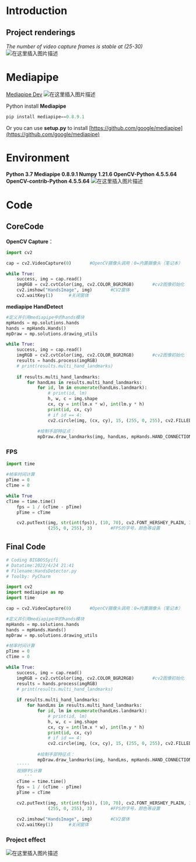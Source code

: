 # Introduction

## Project renderings
*The number of video capture frames is stable at (25-30)*
![在这里插入图片描述](https://img-blog.csdnimg.cn/9add66a4fd054d41b733bfec5feede8c.png?x-oss-process=image/watermark,type_d3F5LXplbmhlaQ,shadow_50,text_Q1NETiBAQklHQk9TU3lpZmk=,size_18,color_FFFFFF,t_70,g_se,x_16)
# Mediapipe

[Mediapipe Dev](https://mediapipe.dev/)
![在这里插入图片描述](https://img-blog.csdnimg.cn/634b06ee5f7d4295a388e651e77f2b22.png?x-oss-process=image/watermark,type_d3F5LXplbmhlaQ,shadow_50,text_Q1NETiBAQklHQk9TU3lpZmk=,size_20,color_FFFFFF,t_70,g_se,x_16)

Python install **Mediapipe**
```python
pip install mediapipe==0.8.9.1
```
Or you can use **setup.py** to install
[https://github.com/google/mediapipe](https://github.com/google/mediapipe)

# Environment
**Python			3.7
Mediapipe     0.8.9.1
Numpy		1.21.6
OpenCV-Python 		4.5.5.64
OpenCV-contrib-Python		4.5.5.64**
![在这里插入图片描述](https://img-blog.csdnimg.cn/e49c1c0fa21c4df08ee58e57ce57f8b4.png?x-oss-process=image/watermark,type_d3F5LXplbmhlaQ,shadow_50,text_Q1NETiBAQklHQk9TU3lpZmk=,size_20,color_FFFFFF,t_70,g_se,x_16)

# Code
## CoreCode
**OpenCV Capture**：
```python
import cv2

cap = cv2.VideoCapture(0)       #OpenCV摄像头调用：0=内置摄像头（笔记本）   1=USB摄像头-1  2=USB摄像头-2

while True:
    success, img = cap.read()
    imgRGB = cv2.cvtColor(img, cv2.COLOR_BGR2RGB)       #cv2图像初始化
    cv2.imshow("HandsImage", img)       #CV2窗体
    cv2.waitKey(1)      #关闭窗体
```
**mediapipe HandDetect**

```python
#定义并引用mediapipe中的hands模块
mpHands = mp.solutions.hands
hands = mpHands.Hands()
mpDraw = mp.solutions.drawing_utils

while True:
    success, img = cap.read()
    imgRGB = cv2.cvtColor(img, cv2.COLOR_BGR2RGB)       #cv2图像初始化
    results = hands.process(imgRGB)
    # print(results.multi_hand_landmarks)
    
    if results.multi_hand_landmarks:
        for handLms in results.multi_hand_landmarks:
            for id, lm in enumerate(handLms.landmark):
                # print(id, lm)
                h, w, c = img.shape
                cx, cy = int(lm.x * w), int(lm.y * h)
                print(id, cx, cy)
                # if id == 4:
                cv2.circle(img, (cx, cy), 15, (255, 0, 255), cv2.FILLED)
            
            #绘制手部特征点：
            mpDraw.draw_landmarks(img, handLms, mpHands.HAND_CONNECTIONS)
```
### FPS

```python
import time

#帧率时间计算
pTime = 0
cTime = 0

while True
cTime = time.time()
    fps = 1 / (cTime - pTime)
    pTime = cTime

    cv2.putText(img, str(int(fps)), (10, 70), cv2.FONT_HERSHEY_PLAIN, 3,
                (255, 0, 255), 3)       #FPS的字号，颜色等设置
```

## Final Code

```python
# Coding BIGBOSSyifi
# Datatime:2022/4/24 21:41
# Filename:HandsDetector.py
# Toolby: PyCharm

import cv2
import mediapipe as mp
import time

cap = cv2.VideoCapture(0)       #OpenCV摄像头调用：0=内置摄像头（笔记本）   1=USB摄像头-1  2=USB摄像头-2

#定义并引用mediapipe中的hands模块
mpHands = mp.solutions.hands
hands = mpHands.Hands()
mpDraw = mp.solutions.drawing_utils

#帧率时间计算
pTime = 0
cTime = 0

while True:
    success, img = cap.read()
    imgRGB = cv2.cvtColor(img, cv2.COLOR_BGR2RGB)       #cv2图像初始化
    results = hands.process(imgRGB)
    # print(results.multi_hand_landmarks)
    
    if results.multi_hand_landmarks:
        for handLms in results.multi_hand_landmarks:
            for id, lm in enumerate(handLms.landmark):
                # print(id, lm)
                h, w, c = img.shape
                cx, cy = int(lm.x * w), int(lm.y * h)
                print(id, cx, cy)
                # if id == 4:
                cv2.circle(img, (cx, cy), 15, (255, 0, 255), cv2.FILLED)
            
            #绘制手部特征点：
            mpDraw.draw_landmarks(img, handLms, mpHands.HAND_CONNECTIONS)
    '''''
    视频FPS计算
       '''
    cTime = time.time()
    fps = 1 / (cTime - pTime)
    pTime = cTime

    cv2.putText(img, str(int(fps)), (10, 70), cv2.FONT_HERSHEY_PLAIN, 3,
                (255, 0, 255), 3)       #FPS的字号，颜色等设置

    cv2.imshow("HandsImage", img)       #CV2窗体
    cv2.waitKey(1)      #关闭窗体
```
### Project effect
![在这里插入图片描述](https://img-blog.csdnimg.cn/50e4d32e5f0a444c87cfb92ea3747363.png?x-oss-process=image/watermark,type_d3F5LXplbmhlaQ,shadow_50,text_Q1NETiBAQklHQk9TU3lpZmk=,size_20,color_FFFFFF,t_70,g_se,x_16)

